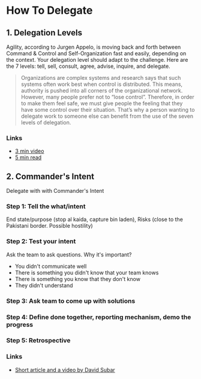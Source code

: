 <!-- numbers -->

# How To Delegate

## 1. Delegation Levels

Agility, according to Jurgen Appelo, is moving back and forth between Command & Control and Self-Organization fast and easily, depending on the context.  Your delegation level should adapt to the challenge. Here are the 7 levels: tell, sell, consult, agree, advise, inquire, and delegate.

> Organizations are complex systems and research says that such systems often work best when control is distributed. This means, authority is pushed into all corners of the organizational network. However, many people prefer not to “lose control”. Therefore, in order to make them feel safe, we must give people the feeling that they have some control over their situation. That’s why a person wanting to delegate work to someone else can benefit from the use of the seven levels of delegation.

### Links

* [3 min video](https://www.youtube.com/watch?v=PYUGRkkqzVE)
* [5 min read](https://medium.com/@jurgenappelo/the-7-levels-of-delegation-672ec2a48103)

## 2. Commander's Intent

Delegate with with Commander's Intent

### Step 1: Tell the what/intent

End state/purpose (stop al kaida, capture bin laden), Risks (close to the Pakistani border. Possible hostility)

### Step 2: Test your intent

Ask the team to ask questions. Why it's important?
*	You didn't communicate well
*	There is something you didn't know that your team knows
*	There is something you know that they don't know
*	They didn't understand

### Step 3: Ask team to come up with solutions

### Step 4: Define done together, reporting mechanism, demo the progress

### Step 5: Retrospective

### Links

* [Short article and a video by David Subar](https://www.interna.com/post/commandersintent)
